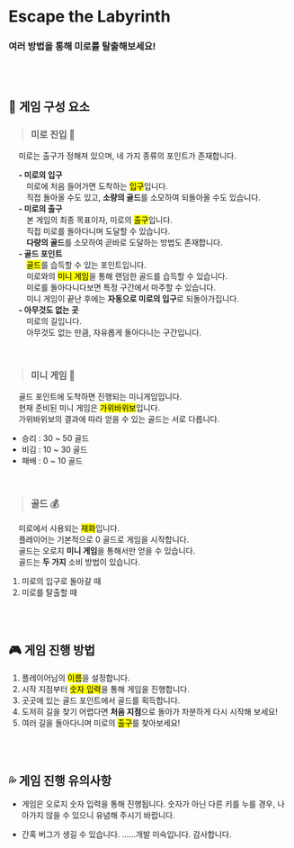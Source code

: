 # Escape the Labyrinth
### 여러 방법을 통해 미로를 탈출해보세요!
<br><br>

## 📍 게임 구성 요소
> ### 미로 진입 🚪  
　 미로는 출구가 정해져 있으며, 네 가지 종류의 포인트가 존재합니다.  
  
　 **- 미로의 입구**  
　 　미로에 처음 들어가면 도착하는 <mark>입구</mark>입니다.  
　 　직접 돌아올 수도 있고, **소량의 골드**를 소모하여 되돌아올 수도 있습니다.  
　 **- 미로의 출구**  
　 　본 게임의 최종 목표이자, 미로의 <mark>출구</mark>입니다.  
　 　직접 미로를 돌아다니며 도달할 수 있습니다.  
　 　**다량의 골드**를 소모하여 곧바로 도달하는 방법도 존재합니다.  
　 **- 골드 포인트**  
　 　<mark>골드</mark>를 습득할 수 있는 포인트입니다.  
　 　미로와의 <mark>미니 게임</mark>을 통해 랜덤한 골드를 습득할 수 있습니다.  
　 　미로를 돌아다니다보면 특정 구간에서 마주할 수 있습니다.  
　 　미니 게임이 끝난 후에는 **자동으로 미로의 입구**로 되돌아가집니다.  
　 **- 아무것도 없는 곳**  
　 　미로의 길입니다.  
　 　아무것도 없는 만큼, 자유롭게 돌아다니는 구간입니다.  
   
<br>

> ### 미니 게임 🎲  
　 골드 포인트에 도착하면 진행되는 미니게임입니다.  
　 현재 준비된 미니 게임은 <mark>가위바위보</mark>입니다.  
　 가위바위보의 결과에 따라 얻을 수 있는 골드는 서로 다릅니다.  
  * 승리 : 30 ~ 50 골드  
  * 비김 : 10 ~ 30 골드  
  * 패배 :  0 ~ 10 골드

<br>

> ### 골드 💰  
　 미로에서 사용되는 <mark>재화</mark>입니다.  
　 플레이어는 기본적으로 0 골드로 게임을 시작합니다.  
　 골드는 오로지 **미니 게임**을 통해서만 얻을 수 있습니다.  
　 골드는 **두 가지** 소비 방법이 있습니다.
   1. 미로의 입구로 돌아갈 때  
   2. 미로를 탈출할 때 

<br><br>

## 🎮 게임 진행 방법
1. 플레이어님의 <mark>이름</mark>을 설정합니다.
2. 시작 지점부터 <mark>숫자 입력</mark>을 통해 게임을 진행합니다.
3. 곳곳에 있는 골드 포인트에서 골드를 획득합니다.
4. 도저히 길을 찾기 어렵다면 **처음 지점**으로 돌아가 차분하게 다시 시작해 보세요!
5. 여러 길을 돌아다니며 미로의 <mark>출구</mark>를 찾아보세요!

<br><br>

## 💦 게임 진행 유의사항  
* 게임은 오로지 숫자 입력을 통해 진행됩니다. 숫자가 아닌 다른 키를 누를 경우, 나아가지 않을 수 있으니 유념해 주시기 바랍니다.
* 간혹 버그가 생길 수 있습니다. ……개발 미숙입니다. 감사합니다.


  <br><br><br>
